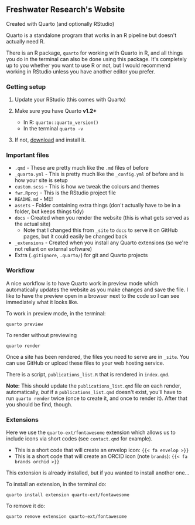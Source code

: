 ## Freshwater Research's Website

Created with Quarto (and optionally RStudio)

Quarto is a standalone program that works in an R pipeline but doesn't actually need R.

There is an R package, `quarto` for working with Quarto in R, and all things 
you do in the terminal can also be done using this package. It's completely up
to you whether you want to use R or not, but I would recommend working in RStudio
unless you have another editor you prefer.

### Getting setup

1. Update your RStudio (this comes with Quarto)
2. Make sure you have Quarto **v1.2+**
    - In R: `quarto::quarto_version()`
    - In the terminal `quarto -v`

3. If not, [download](https://quarto.org/docs/get-started/) and install it.

### Important files

- `.qmd` - These are pretty much like the `.md` files of before
- `_quarto.yml` - This is pretty much like the `_config.yml` of before and is
  how your site is setup
- `custom.scss` - This is how we tweak the colours and themes
- `fwr.Rproj` - This is the RStudio project file
- `README.md` - ME!
- `assets` - Folder containing extra things (don't actually have to be in a folder, but keeps things tidy)
- `docs` - Created when you render the website (this is what gets served as the actual site)
    - Note that I changed this from `_site` to `docs` to serve it on GitHub pages, 
    but it could easily be changed back
- `_extensions` - Created when you install any Quarto extensions (so we're not reliant on external software)
- Extra (`.gitignore`, `.quarto/`) for git and Quarto projects

### Workflow

A nice workflow is to have Quarto work in preview mode which automatically updates the website as you make changes and save the file. I like to have the preview open in a browser next to the code so I can see immediately what it looks like.

To work in preview mode, in the terminal:

`quarto preview`

To render without previewing

`quarto render`

Once a site has been rendered, the files you need to serve are in `_site`. You
can use GitHub or upload these files to your web hosting service.

There is a script, `publications_list.R` that is rendered in `index.qmd`.

**Note:** This should update the `publications_list.qmd` file on each render, 
automatically, *but* if a `publications_list.qmd` doesn't exist, you'll have to 
run `quarto render` twice (once to create it, and once to render it). 
After that you should be find, though. 

### Extensions

Here we use the `quarto-ext/fontawesome` extension which allows us to include
icons via short codes (see `contact.qmd` for example). 

- This is a short code that will create an envelop icon: `{{< fa envelop >}}`
- This is a short code that will create an ORCID icon (note `brands`): `{{< fa brands orchid >}}`

This extension is already installed, but if you wanted to install another one...

To install an extension, in the terminal do:

`quarto install extension quarto-ext/fontawesome`

To remove it do:

`quarto remove extension quarto-ext/fontawesome`


